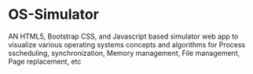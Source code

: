 # OS-Simulator

AN HTML5, Bootstrap CSS, and Javascript based simulator web app to visualize various operating systems concepts and algorithms for Process sscheduling, synchronization, Memory management, File management, Page replacement, etc
